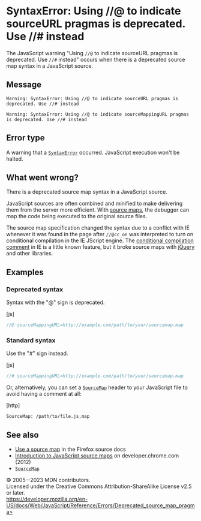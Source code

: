 SyntaxError: Using //@ to indicate sourceURL pragmas is deprecated. Use //\# instead
====================================================================================


The JavaScript warning \"Using `//@` to indicate sourceURL pragmas is
deprecated. Use `//#` instead\" occurs when there is a deprecated source
map syntax in a JavaScript source.



Message
-------


```text
Warning: SyntaxError: Using //@ to indicate sourceURL pragmas is deprecated. Use //# instead

Warning: SyntaxError: Using //@ to indicate sourceMappingURL pragmas is deprecated. Use //# instead
```




Error type 
----------


A warning that a [`SyntaxError`](../global_objects/syntaxerror)
occurred. JavaScript execution won\'t be halted.




What went wrong? 
----------------


There is a deprecated source map syntax in a JavaScript source.

JavaScript sources are often combined and minified to make delivering
them from the server more efficient. With [source
maps](https://firefox-source-docs.mozilla.org/devtools-user/debugger/how_to/use_a_source_map/index.html),
the debugger can map the code being executed to the original source
files.

The source map specification changed the syntax due to a conflict with
IE whenever it was found in the page after `//@cc_on` was interpreted to
turn on conditional compilation in the IE JScript engine. The
[conditional compilation
comment](https://stackoverflow.com/questions/24473882/what-does-this-comment-cc-on-0-do-inside-an-if-statement-in-javascript)
in IE is a little known feature, but it broke source maps with
[jQuery](https://bugs.jquery.com/ticket/13274) and other libraries.




Examples
--------



### Deprecated syntax 


Syntax with the \"@\" sign is deprecated.



[js]


```js
//@ sourceMappingURL=http://example.com/path/to/your/sourcemap.map
```





### Standard syntax 


Use the \"\#\" sign instead.



[js]


```js
//# sourceMappingURL=http://example.com/path/to/your/sourcemap.map
```


Or, alternatively, you can set a
[`SourceMap`](https://developer.mozilla.org/en-US/docs/Web/HTTP/Headers/SourceMap)
header to your JavaScript file to avoid having a comment at all:



[http]


```http
SourceMap: /path/to/file.js.map
```





See also 
--------


-   [Use a source
    map](https://firefox-source-docs.mozilla.org/devtools-user/debugger/how_to/use_a_source_map/index.html)
    in the Firefox source docs
-   [Introduction to JavaScript source
    maps](https://developer.chrome.com/blog/sourcemaps/) on
    developer.chrome.com (2012)
-   [`SourceMap`](https://developer.mozilla.org/en-US/docs/Web/HTTP/Headers/SourceMap)




© 2005--2023 MDN contributors.\
Licensed under the Creative Commons Attribution-ShareAlike License v2.5
or later.\
https://developer.mozilla.org/en-US/docs/Web/JavaScript/Reference/Errors/Deprecated_source_map_pragma>

